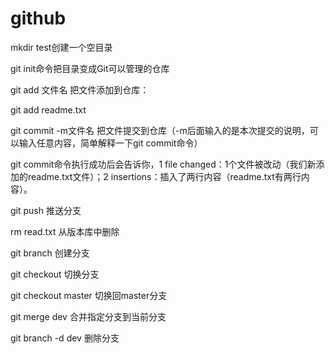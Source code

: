 # github

mkdir test创建一个空目录  

git init命令把目录变成Git可以管理的仓库

git add 文件名            把文件添加到仓库：

git add readme.txt

git commit -m文件名           把文件提交到仓库（-m后面输入的是本次提交的说明，可以输入任意内容，简单解释一下git commit命令）

git commit命令执行成功后会告诉你，1 file changed：1个文件被改动（我们新添加的readme.txt文件）；2 insertions：插入了两行内容（readme.txt有两行内容）。

git push                 推送分支

rm read.txt              从版本库中删除

git branch                创建分支

git checkout              切换分支

git checkout master        切换回master分支

git merge dev          合并指定分支到当前分支

git branch -d dev         删除分支

 